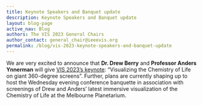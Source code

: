 ```yaml
---
title: Keynote Speakers and Banquet update
description: Keynote Speakers and Banquet update
layout: blog-page
active_nav: Blog
authors: The VIS 2023 General Chairs
author_contact: general_chair@ieeevis.org
permalink: /blog/vis-2023-keynote-speakers-and-banquet-update
---
```


We are very excited to announce that **Dr. Drew Berry** and **Professor Anders Ynnerman** will give [VIS 2023’s keynote](https://ieeevis.org/year/2023/info/keynote-speaker): “Visualizing the Chemistry of Life on giant 360-degree screens”. Further, plans are currently shaping up to host the Wednesday evening conference banquette in association with screenings of Drew and Anders’ latest immersive visualization of the Chemistry of Life at the Melbourne Planetarium.
